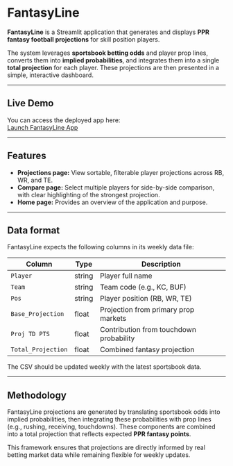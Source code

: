 # FantasyLine

**FantasyLine** is a Streamlit application that generates and displays **PPR fantasy football projections** for skill position players.  

The system leverages **sportsbook betting odds** and player prop lines, converts them into **implied probabilities**, and integrates them into a single **total projection** for each player. These projections are then presented in a simple, interactive dashboard.  

---

## Live Demo

You can access the deployed app here:  
[Launch FantasyLine App](https://fantasyline.streamlit.app/)

---

## Features

- **Projections page:** View sortable, filterable player projections across RB, WR, and TE.  
- **Compare page:** Select multiple players for side-by-side comparison, with clear highlighting of the strongest projection.  
- **Home page:** Provides an overview of the application and purpose.  

---

## Data format

FantasyLine expects the following columns in its weekly data file:

| Column             | Type   | Description                               |
|--------------------|--------|-------------------------------------------|
| `Player`           | string | Player full name                          |
| `Team`             | string | Team code (e.g., KC, BUF)                 |
| `Pos`              | string | Player position (RB, WR, TE)              |
| `Base_Projection`  | float  | Projection from primary prop markets       |
| `Proj TD PTS`      | float  | Contribution from touchdown probability    |
| `Total_Projection` | float  | Combined fantasy projection                |

The CSV should be updated weekly with the latest sportsbook data.  

---

## Methodology

FantasyLine projections are generated by translating sportsbook odds into implied probabilities, then integrating these probabilities with prop lines (e.g., rushing, receiving, touchdowns). These components are combined into a total projection that reflects expected **PPR fantasy points**.  

This framework ensures that projections are directly informed by real betting market data while remaining flexible for weekly updates.  
